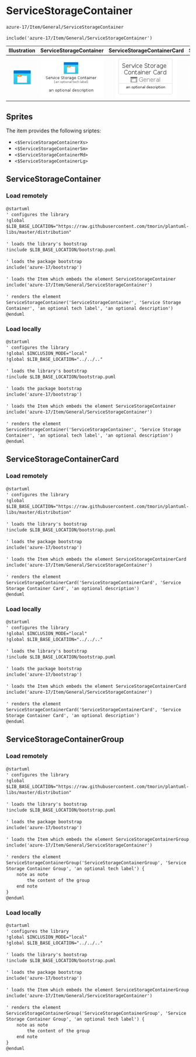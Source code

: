 # ServiceStorageContainer


```text
azure-17/Item/General/ServiceStorageContainer
```

```text
include('azure-17/Item/General/ServiceStorageContainer')
```



| Illustration | ServiceStorageContainer | ServiceStorageContainerCard | ServiceStorageContainerGroup |
| :---: | :---: | :---: | :---: |
| ![illustration for Illustration](../../../azure-17/Item/General/ServiceStorageContainer.png) | ![illustration for ServiceStorageContainer](../../../azure-17/Item/General/ServiceStorageContainer.Local.png) | ![illustration for ServiceStorageContainerCard](../../../azure-17/Item/General/ServiceStorageContainerCard.Local.png) | ![illustration for ServiceStorageContainerGroup](../../../azure-17/Item/General/ServiceStorageContainerGroup.Local.png) |



## Sprites
The item provides the following sriptes:

- `<$ServiceStorageContainerXs>`
- `<$ServiceStorageContainerSm>`
- `<$ServiceStorageContainerMd>`
- `<$ServiceStorageContainerLg>`





## ServiceStorageContainer

### Load remotely
```plantuml
@startuml
' configures the library
!global $LIB_BASE_LOCATION="https://raw.githubusercontent.com/tmorin/plantuml-libs/master/distribution"

' loads the library's bootstrap
!include $LIB_BASE_LOCATION/bootstrap.puml

' loads the package bootstrap
include('azure-17/bootstrap')

' loads the Item which embeds the element ServiceStorageContainer
include('azure-17/Item/General/ServiceStorageContainer')

' renders the element
ServiceStorageContainer('ServiceStorageContainer', 'Service Storage Container', 'an optional tech label', 'an optional description')
@enduml
```

### Load locally
```plantuml
@startuml
' configures the library
!global $INCLUSION_MODE="local"
!global $LIB_BASE_LOCATION="../../.."

' loads the library's bootstrap
!include $LIB_BASE_LOCATION/bootstrap.puml

' loads the package bootstrap
include('azure-17/bootstrap')

' loads the Item which embeds the element ServiceStorageContainer
include('azure-17/Item/General/ServiceStorageContainer')

' renders the element
ServiceStorageContainer('ServiceStorageContainer', 'Service Storage Container', 'an optional tech label', 'an optional description')
@enduml
```

## ServiceStorageContainerCard

### Load remotely
```plantuml
@startuml
' configures the library
!global $LIB_BASE_LOCATION="https://raw.githubusercontent.com/tmorin/plantuml-libs/master/distribution"

' loads the library's bootstrap
!include $LIB_BASE_LOCATION/bootstrap.puml

' loads the package bootstrap
include('azure-17/bootstrap')

' loads the Item which embeds the element ServiceStorageContainerCard
include('azure-17/Item/General/ServiceStorageContainer')

' renders the element
ServiceStorageContainerCard('ServiceStorageContainerCard', 'Service Storage Container Card', 'an optional description')
@enduml
```

### Load locally
```plantuml
@startuml
' configures the library
!global $INCLUSION_MODE="local"
!global $LIB_BASE_LOCATION="../../.."

' loads the library's bootstrap
!include $LIB_BASE_LOCATION/bootstrap.puml

' loads the package bootstrap
include('azure-17/bootstrap')

' loads the Item which embeds the element ServiceStorageContainerCard
include('azure-17/Item/General/ServiceStorageContainer')

' renders the element
ServiceStorageContainerCard('ServiceStorageContainerCard', 'Service Storage Container Card', 'an optional description')
@enduml
```

## ServiceStorageContainerGroup

### Load remotely
```plantuml
@startuml
' configures the library
!global $LIB_BASE_LOCATION="https://raw.githubusercontent.com/tmorin/plantuml-libs/master/distribution"

' loads the library's bootstrap
!include $LIB_BASE_LOCATION/bootstrap.puml

' loads the package bootstrap
include('azure-17/bootstrap')

' loads the Item which embeds the element ServiceStorageContainerGroup
include('azure-17/Item/General/ServiceStorageContainer')

' renders the element
ServiceStorageContainerGroup('ServiceStorageContainerGroup', 'Service Storage Container Group', 'an optional tech label') {
    note as note
        the content of the group
    end note
}
@enduml
```

### Load locally
```plantuml
@startuml
' configures the library
!global $INCLUSION_MODE="local"
!global $LIB_BASE_LOCATION="../../.."

' loads the library's bootstrap
!include $LIB_BASE_LOCATION/bootstrap.puml

' loads the package bootstrap
include('azure-17/bootstrap')

' loads the Item which embeds the element ServiceStorageContainerGroup
include('azure-17/Item/General/ServiceStorageContainer')

' renders the element
ServiceStorageContainerGroup('ServiceStorageContainerGroup', 'Service Storage Container Group', 'an optional tech label') {
    note as note
        the content of the group
    end note
}
@enduml
```

